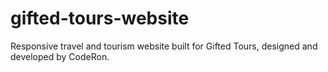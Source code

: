 # gifted-tours-website
Responsive travel and tourism website built for Gifted Tours, designed and developed by CodeRon.
